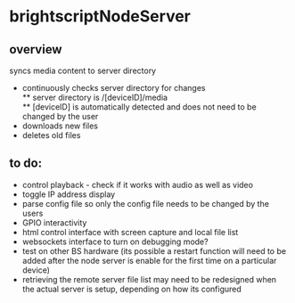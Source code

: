 # brightscriptNodeServer

## overview
syncs media content to server directory
* continuously checks server directory for changes<br>
** server directory is /[deviceID]/media<br>
** [deviceID] is automatically detected and does not need to be changed by the user
* downloads new files
* deletes old files

## to do:
* control playback - check if it works with audio as well as video
* toggle IP address display
* parse config file so only the config file needs to be changed by the users
* GPIO interactivity
* html control interface with screen capture and local file list
* websockets interface to turn on debugging mode?
* test on other BS hardware (its possible a restart function will need to be added after the node server is enable for the first time on a particular device)
* retrieving the remote server file list may need to be redesigned when the actual server is setup, depending on how its configured
